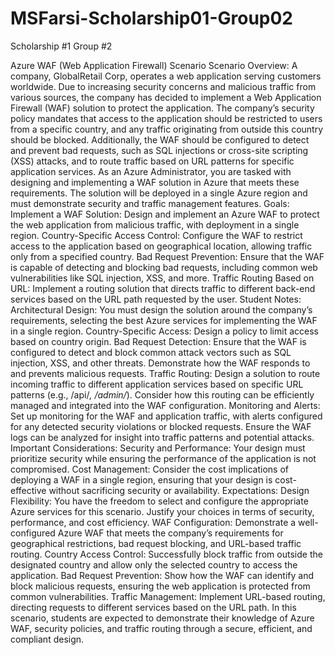 # MSFarsi-Scholarship01-Group02
Scholarship #1 Group #2
 
Azure WAF (Web Application Firewall) Scenario
Scenario Overview: A company, GlobalRetail Corp, operates a web application serving customers worldwide. Due to increasing security concerns and malicious traffic from various sources, the company has decided to implement a Web Application Firewall (WAF) solution to protect the application.
The company’s security policy mandates that access to the application should be restricted to users from a specific country, and any traffic originating from outside this country should be blocked. Additionally, the WAF should be configured to detect and prevent bad requests, such as SQL injections or cross-site scripting (XSS) attacks, and to route traffic based on URL patterns for specific application services.
As an Azure Administrator, you are tasked with designing and implementing a WAF solution in Azure that meets these requirements. The solution will be deployed in a single Azure region and must demonstrate security and traffic management features.
Goals:
Implement a WAF Solution: Design and implement an Azure WAF to protect the web application from malicious traffic, with deployment in a single region.
Country-Specific Access Control: Configure the WAF to restrict access to the application based on geographical location, allowing traffic only from a specified country.
Bad Request Prevention: Ensure that the WAF is capable of detecting and blocking bad requests, including common web vulnerabilities like SQL injection, XSS, and more.
Traffic Routing Based on URL: Implement a routing solution that directs traffic to different back-end services based on the URL path requested by the user.
Student Notes:
Architectural Design: You must design the solution around the company’s requirements, selecting the best Azure services for implementing the WAF in a single region.
Country-Specific Access: Design a policy to limit access based on country origin.
Bad Request Detection: Ensure that the WAF is configured to detect and block common attack vectors such as SQL injection, XSS, and other threats. Demonstrate how the WAF responds to and prevents malicious requests.
Traffic Routing: Design a solution to route incoming traffic to different application services based on specific URL patterns (e.g., /api/*, /admin/*). Consider how this routing can be efficiently managed and integrated into the WAF configuration.
Monitoring and Alerts: Set up monitoring for the WAF and application traffic, with alerts configured for any detected security violations or blocked requests. Ensure the WAF logs can be analyzed for insight into traffic patterns and potential attacks.
Important Considerations:
Security and Performance: Your design must prioritize security while ensuring the performance of the application is not compromised.
Cost Management: Consider the cost implications of deploying a WAF in a single region, ensuring that your design is cost-effective without sacrificing security or availability.
Expectations:
Design Flexibility: You have the freedom to select and configure the appropriate Azure services for this scenario. Justify your choices in terms of security, performance, and cost efficiency.
WAF Configuration: Demonstrate a well-configured Azure WAF that meets the company’s requirements for geographical restrictions, bad request blocking, and URL-based traffic routing.
Country Access Control: Successfully block traffic from outside the designated country and allow only the selected country to access the application.
Bad Request Prevention: Show how the WAF can identify and block malicious requests, ensuring the web application is protected from common vulnerabilities.
Traffic Management: Implement URL-based routing, directing requests to different services based on the URL path.
In this scenario, students are expected to demonstrate their knowledge of Azure WAF, security policies, and traffic routing through a secure, efficient, and compliant design.
